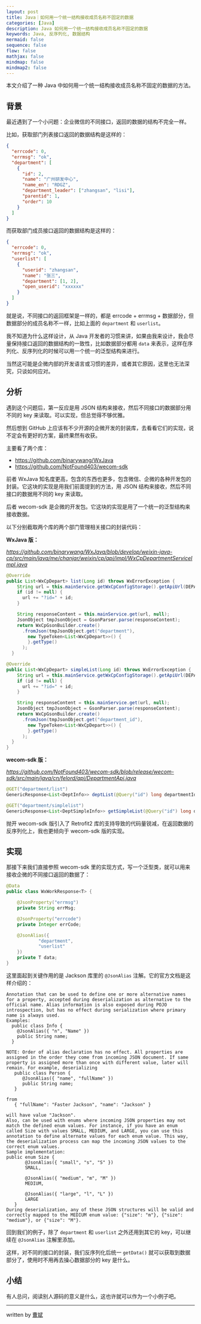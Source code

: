 ```yaml
---
layout: post
title: Java｜如何用一个统一结构接收成员名称不固定的数据
categories: [Java]
description: Java 如何用一个统一结构接收成员名称不固定的数据
keywords: Java, 反序列化, 数据结构
mermaid: false
sequence: false
flow: false
mathjax: false
mindmap: false
mindmap2: false
---
```


本文介绍了一种 Java 中如何用一个统一结构接收成员名称不固定的数据的方法。

## 背景

最近遇到了一个小问题：企业微信的不同接口，返回的数据的结构不完全一样。

比如，获取部门列表接口返回的数据结构是这样的：

```json
{
  "errcode": 0,
  "errmsg": "ok",
  "department": [
    {
      "id": 2,
      "name": "广州研发中心",
      "name_en": "RDGZ",
      "department_leader": ["zhangsan", "lisi"],
      "parentid": 1,
      "order": 10
    }
  ]
}
```

而获取部门成员接口返回的数据结构是这样的：

```json
{
  "errcode": 0,
  "errmsg": "ok",
  "userlist": [
    {
      "userid": "zhangsan",
      "name": "张三",
      "department": [1, 2],
      "open_userid": "xxxxxx"
    }
  ]
}
```

就是说，不同接口的返回框架是一样的，都是 errcode + errmsg + 数据部分，但数据部分的成员名称不一样，比如上面的 `department` 和 `userlist`。

我不知道为什么这样设计，从 Java 开发者的习惯来讲，如果由我来设计，我会尽量保持接口返回的数据结构的一致性，比如数据部分都用 `data` 来表示，这样在序列化、反序列化的时候可以用一个统一的泛型结构来进行。

当然这可能是企微内部的开发语言或习惯的差异，或者其它原因，这里也无法深究，只谈如何应对。

## 分析

遇到这个问题后，第一反应是用 JSON 结构来接收，然后不同接口的数据部分用不同的 key 来读取。可以实现，但总觉得不够优雅。

然后想到 GitHub 上应该有不少开源的企微开发的封装库，去看看它们的实现，说不定会有更好的方案，最终果然有收获。

主要看了两个库：

- https://github.com/binarywang/WxJava
- https://github.com/NotFound403/wecom-sdk

前者 WxJava 知名度更高，包含的东西也更多，包含微信、企微的各种开发包的封装。它这块的实现是用我们前面提到的方法，用 JSON 结构来接收，然后不同接口的数据用不同的 key 来读取。

后者 wecom-sdk 是企微的开发包。它这块的实现是用了一个统一的泛型结构来接收数据。

以下分别截取两个库的两个部门管理相关接口的封装代码：

**WxJava 版：**

*https://github.com/binarywang/WxJava/blob/develop/weixin-java-cp/src/main/java/me/chanjar/weixin/cp/api/impl/WxCpDepartmentServiceImpl.java*

```java
@Override
public List<WxCpDepart> list(Long id) throws WxErrorException {
    String url = this.mainService.getWxCpConfigStorage().getApiUrl(DEPARTMENT_LIST);
    if (id != null) {
      url += "?id=" + id;
    }

    String responseContent = this.mainService.get(url, null);
    JsonObject tmpJsonObject = GsonParser.parse(responseContent);
    return WxCpGsonBuilder.create()
      .fromJson(tmpJsonObject.get("department"),
        new TypeToken<List<WxCpDepart>>() {
        }.getType()
      );
  }

@Override
public List<WxCpDepart> simpleList(Long id) throws WxErrorException {
    String url = this.mainService.getWxCpConfigStorage().getApiUrl(DEPARTMENT_SIMPLE_LIST);
    if (id != null) {
      url += "?id=" + id;
    }

    String responseContent = this.mainService.get(url, null);
    JsonObject tmpJsonObject = GsonParser.parse(responseContent);
    return WxCpGsonBuilder.create()
      .fromJson(tmpJsonObject.get("department_id"),
        new TypeToken<List<WxCpDepart>>() {
        }.getType()
      );
  }
}
```

**wecom-sdk 版：**

*https://github.com/NotFound403/wecom-sdk/blob/release/wecom-sdk/src/main/java/cn/felord/api/DepartmentApi.java*

```java
@GET("department/list")
GenericResponse<List<DeptInfo>> deptList(@Query("id") long departmentId) throws WeComException;

@GET("department/simplelist")
GenericResponse<List<DeptSimpleInfo>> getSimpleList(@Query("id") long departmentId) throws WeComException;
```

抛开 wecom-sdk 版引入了 Retrofit2 库的支持导致的代码量锐减，在返回数据的反序列化上，我也更倾向于 wecom-sdk 版的实现。

## 实现

那接下来我们直接参照 wecom-sdk 里的实现方式，写一个泛型类，就可以用来接收企微的不同接口返回的数据了：

```java
@Data
public class WxWorkResponse<T> {

    @JsonProperty("errmsg")
    private String errMsg;

    @JsonProperty("errcode")
    private Integer errCode;

    @JsonAlias({
            "department",
            "userlist"
    })
    private T data;
}
```

这里面起到关键作用的是 Jackson 库里的 `@JsonAlias` 注解。它的官方文档是这样介绍的：

```
Annotation that can be used to define one or more alternative names for a property, accepted during deserialization as alternative to the official name. Alias information is also exposed during POJO introspection, but has no effect during serialization where primary name is always used.
Examples:
  public class Info {
    @JsonAlias({ "n", "Name" })
    public String name;
  }

NOTE: Order of alias declaration has no effect. All properties are assigned in the order they come from incoming JSON document. If same property is assigned more than once with different value, later will remain. For example, deserializing
   public class Person {
      @JsonAlias({ "name", "fullName" })
      public String name;
   }

from
   { "fullName": "Faster Jackson", "name": "Jackson" }

will have value "Jackson".
Also, can be used with enums where incoming JSON properties may not match the defined enum values. For instance, if you have an enum called Size with values SMALL, MEDIUM, and LARGE, you can use this annotation to define alternate values for each enum value. This way, the deserialization process can map the incoming JSON values to the correct enum values.
Sample implementation:
public enum Size {
       @JsonAlias({ "small", "s", "S" })
       SMALL,

       @JsonAlias({ "medium", "m", "M" })
       MEDIUM,

       @JsonAlias({ "large", "l", "L" })
       LARGE
   }
During deserialization, any of these JSON structures will be valid and correctly mapped to the MEDIUM enum value: {"size": "m"}, {"size": "medium"}, or {"size": "M"}.
```

回到我们的例子，除了 `department` 和 `userlist` 之外还用到其它的 key，可以继续在 `@JsonAlias` 注解里添加。

这样，对不同的接口的封装，我们反序列化后统一 `getData()` 就可以获取到数据部分了，使用时不用再去操心数据部分的 key 是什么。

## 小结

有人总问，阅读别人源码的意义是什么，这也许就可以作为一个小例子吧。

---

written by [曹斌](https://github.com/AaaBinfinity)

